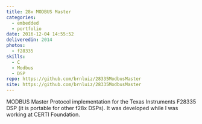 ```yaml
---
title: 28x MODBUS Master
categories:
  - embedded
  - portfolio
date: 2016-12-04 14:55:52
deliveredin: 2014
photos:
  - f28335
skills:
  - C
  - Modbus
  - DSP
repo: https://github.com/brnluiz/28335ModbusMaster
site: https://github.com/brnluiz/28335ModbusMaster
---
```

MODBUS Master Protocol implementation for the Texas Instruments F28335 DSP (it is portable for other f28x DSPs). It was developed while I was working at CERTI Foundation.
